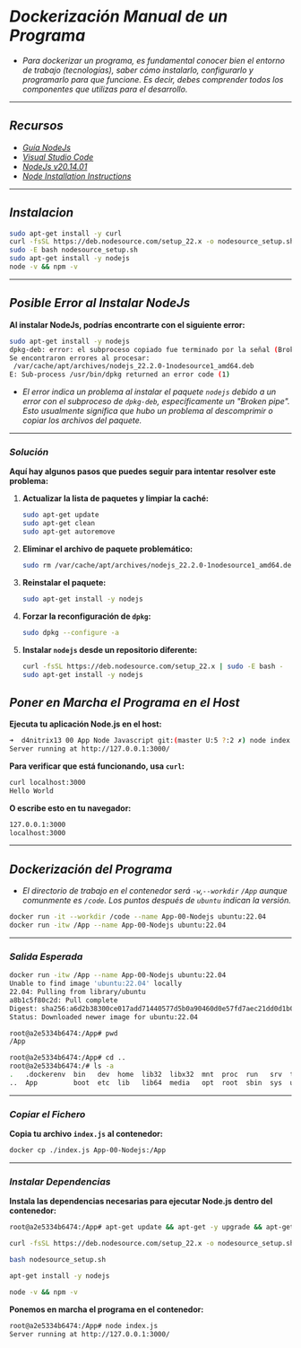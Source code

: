 <!-- Autor: Daniel Benjamin Perez Morales -->
<!-- GitHub: https://github.com/DanielPerezMoralesDev13 -->
<!-- Correo electrónico: danielperezdev@proton.me  -->
# ***Dockerización Manual de un Programa***

- *Para dockerizar un programa, es fundamental conocer bien el entorno de trabajo (tecnologías), saber cómo instalarlo, configurarlo y programarlo para que funcione. Es decir, debes comprender todos los componentes que utilizas para el desarrollo.*

---

## ***Recursos***

- *[Guía NodeJs](https://nodejs.org/en/learn/getting-started/introduction-to-nodejs "Introducción a NodeJs")*
- *[Visual Studio Code](https://code.visualstudio.com/ "Descargar Visual Studio Code")*
- *[NodeJs v20.14.01](https://nodejs.org/en "Descargar NodeJs")*
- *[Node Installation Instructions](https://github.com/nodesource/distributions "Instrucciones para la instalación de Node")*

---

## ***Instalacion***

```bash
sudo apt-get install -y curl
curl -fsSL https://deb.nodesource.com/setup_22.x -o nodesource_setup.sh
sudo -E bash nodesource_setup.sh
sudo apt-get install -y nodejs
node -v && npm -v
```

---

## ***Posible Error al Instalar NodeJs***

**Al instalar NodeJs, podrías encontrarte con el siguiente error:**

```bash
sudo apt-get install -y nodejs
dpkg-deb: error: el subproceso copiado fue terminado por la señal (Broken pipe)
Se encontraron errores al procesar:
 /var/cache/apt/archives/nodejs_22.2.0-1nodesource1_amd64.deb
E: Sub-process /usr/bin/dpkg returned an error code (1)
```

- *El error indica un problema al instalar el paquete `nodejs` debido a un error con el subproceso de `dpkg-deb`, específicamente un "Broken pipe". Esto usualmente significa que hubo un problema al descomprimir o copiar los archivos del paquete.*

---

### ***Solución***

**Aquí hay algunos pasos que puedes seguir para intentar resolver este problema:**

1. **Actualizar la lista de paquetes y limpiar la caché:**

   ```bash
   sudo apt-get update
   sudo apt-get clean
   sudo apt-get autoremove
   ```

2. **Eliminar el archivo de paquete problemático:**

   ```bash
   sudo rm /var/cache/apt/archives/nodejs_22.2.0-1nodesource1_amd64.deb
   ```

3. **Reinstalar el paquete:**

   ```bash
   sudo apt-get install -y nodejs
   ```

4. **Forzar la reconfiguración de `dpkg`:**

   ```bash
   sudo dpkg --configure -a
   ```

5. **Instalar `nodejs` desde un repositorio diferente:**

   ```bash
   curl -fsSL https://deb.nodesource.com/setup_22.x | sudo -E bash -
   sudo apt-get install -y nodejs
   ```

## ***Poner en Marcha el Programa en el Host***

**Ejecuta tu aplicación Node.js en el host:**

```bash
➜  d4nitrix13 00 App Node Javascript git:(master U:5 ?:2 ✗) node index.js 
Server running at http://127.0.0.1:3000/
```

**Para verificar que está funcionando, usa `curl`:**

```bash
curl localhost:3000
Hello World
```

**O escribe esto en tu navegador:**

```txt
127.0.0.1:3000
localhost:3000
```

---

## ***Dockerización del Programa***

- *El directorio de trabajo en el contenedor será `-w`,`--workdir` `/App` aunque comunmente es `/code`. Los puntos después de `ubuntu` indican la versión.*

```bash
docker run -it --workdir /code --name App-00-Nodejs ubuntu:22.04
docker run -itw /App --name App-00-Nodejs ubuntu:22.04
```

---

### ***Salida Esperada***

```bash
docker run -itw /App --name App-00-Nodejs ubuntu:22.04
Unable to find image 'ubuntu:22.04' locally
22.04: Pulling from library/ubuntu
a8b1c5f80c2d: Pull complete 
Digest: sha256:a6d2b38300ce017add71440577d5b0a90460d0e57fd7aec21dd0d1b0761bbfb2
Status: Downloaded newer image for ubuntu:22.04

root@a2e5334b6474:/App# pwd
/App

root@a2e5334b6474:/App# cd ..
root@a2e5334b6474:/# ls -a
.   .dockerenv  bin   dev  home  lib32  libx32  mnt  proc  run   srv  tmp  var
..  App         boot  etc  lib   lib64  media   opt  root  sbin  sys  usr
```

---

### ***Copiar el Fichero***

**Copia tu archivo `index.js` al contenedor:**

```bash
docker cp ./index.js App-00-Nodejs:/App
```

---

### ***Instalar Dependencias***

**Instala las dependencias necesarias para ejecutar Node.js dentro del contenedor:**

```bash
root@a2e5334b6474:/App# apt-get update && apt-get -y upgrade && apt-get clean && apt-get autoremove && apt-get install -y curl
```

```bash
curl -fsSL https://deb.nodesource.com/setup_22.x -o nodesource_setup.sh
```

```bash
bash nodesource_setup.sh
```

```bash
apt-get install -y nodejs
```

```bash
node -v && npm -v
```

**Ponemos en marcha el programa en el contenedor:**

```bash
root@a2e5334b6474:/App# node index.js 
Server running at http://127.0.0.1:3000/
```
